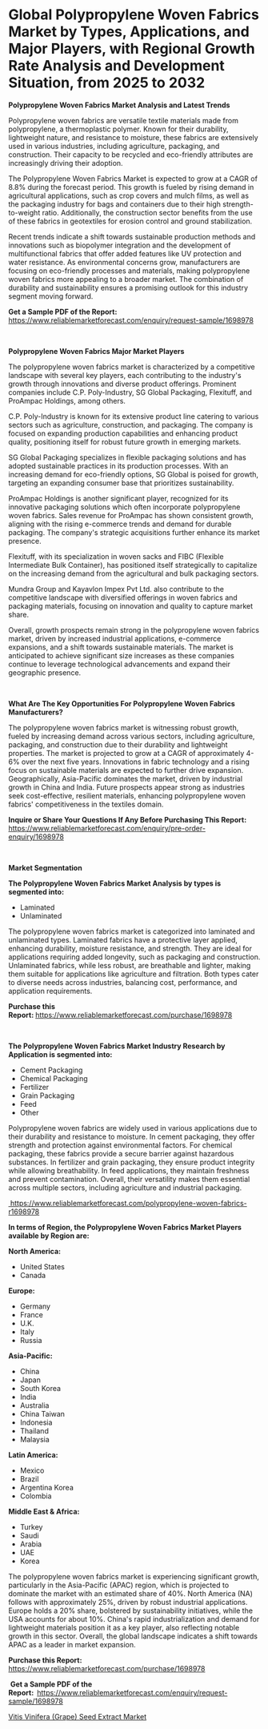 <p><h1>Global Polypropylene Woven Fabrics Market by Types, Applications, and Major Players, with Regional Growth Rate Analysis and Development Situation, from 2025 to 2032</h1></p><p><strong>Polypropylene Woven Fabrics Market Analysis and Latest Trends</strong></p>
<p><p>Polypropylene woven fabrics are versatile textile materials made from polypropylene, a thermoplastic polymer. Known for their durability, lightweight nature, and resistance to moisture, these fabrics are extensively used in various industries, including agriculture, packaging, and construction. Their capacity to be recycled and eco-friendly attributes are increasingly driving their adoption.</p><p>The Polypropylene Woven Fabrics Market is expected to grow at a CAGR of 8.8% during the forecast period. This growth is fueled by rising demand in agricultural applications, such as crop covers and mulch films, as well as the packaging industry for bags and containers due to their high strength-to-weight ratio. Additionally, the construction sector benefits from the use of these fabrics in geotextiles for erosion control and ground stabilization.</p><p>Recent trends indicate a shift towards sustainable production methods and innovations such as biopolymer integration and the development of multifunctional fabrics that offer added features like UV protection and water resistance. As environmental concerns grow, manufacturers are focusing on eco-friendly processes and materials, making polypropylene woven fabrics more appealing to a broader market. The combination of durability and sustainability ensures a promising outlook for this industry segment moving forward.</p></p>
<p><strong>Get a Sample PDF of the Report:&nbsp;</strong> <a href="https://www.reliablemarketforecast.com/enquiry/request-sample/1698978?utm_campaign=1890&utm_medium=2&utm_source=Github&utm_content=ia&utm_term=09012025&utm_id=polypropylene-woven-fabrics">https://www.reliablemarketforecast.com/enquiry/request-sample/1698978</a></p>
<p>&nbsp;</p>
<p><strong>Polypropylene Woven Fabrics Major Market Players</strong></p>
<p><p>The polypropylene woven fabrics market is characterized by a competitive landscape with several key players, each contributing to the industry's growth through innovations and diverse product offerings. Prominent companies include C.P. Poly-Industry, SG Global Packaging, Flexituff, and ProAmpac Holdings, among others.</p><p>C.P. Poly-Industry is known for its extensive product line catering to various sectors such as agriculture, construction, and packaging. The company is focused on expanding production capabilities and enhancing product quality, positioning itself for robust future growth in emerging markets.</p><p>SG Global Packaging specializes in flexible packaging solutions and has adopted sustainable practices in its production processes. With an increasing demand for eco-friendly options, SG Global is poised for growth, targeting an expanding consumer base that prioritizes sustainability.</p><p>ProAmpac Holdings is another significant player, recognized for its innovative packaging solutions which often incorporate polypropylene woven fabrics. Sales revenue for ProAmpac has shown consistent growth, aligning with the rising e-commerce trends and demand for durable packaging. The company's strategic acquisitions further enhance its market presence.</p><p>Flexituff, with its specialization in woven sacks and FIBC (Flexible Intermediate Bulk Container), has positioned itself strategically to capitalize on the increasing demand from the agricultural and bulk packaging sectors.</p><p>Mundra Group and Kayavlon Impex Pvt Ltd. also contribute to the competitive landscape with diversified offerings in woven fabrics and packaging materials, focusing on innovation and quality to capture market share.</p><p>Overall, growth prospects remain strong in the polypropylene woven fabrics market, driven by increased industrial applications, e-commerce expansions, and a shift towards sustainable materials. The market is anticipated to achieve significant size increases as these companies continue to leverage technological advancements and expand their geographic presence.</p></p>
<p>&nbsp;</p>
<p><strong>What Are The Key Opportunities For Polypropylene Woven Fabrics Manufacturers?</strong></p>
<p><p>The polypropylene woven fabrics market is witnessing robust growth, fueled by increasing demand across various sectors, including agriculture, packaging, and construction due to their durability and lightweight properties. The market is projected to grow at a CAGR of approximately 4-6% over the next five years. Innovations in fabric technology and a rising focus on sustainable materials are expected to further drive expansion. Geographically, Asia-Pacific dominates the market, driven by industrial growth in China and India. Future prospects appear strong as industries seek cost-effective, resilient materials, enhancing polypropylene woven fabrics' competitiveness in the textiles domain.</p></p>
<p><strong>Inquire or Share Your Questions If Any Before Purchasing This Report:</strong> <a href="https://www.reliablemarketforecast.com/enquiry/pre-order-enquiry/1698978?utm_campaign=1890&utm_medium=2&utm_source=Github&utm_content=ia&utm_term=09012025&utm_id=polypropylene-woven-fabrics">https://www.reliablemarketforecast.com/enquiry/pre-order-enquiry/1698978</a></p>
<p>&nbsp;</p>
<p><strong>Market Segmentation</strong></p>
<p><strong>The Polypropylene Woven Fabrics Market Analysis by types is segmented into:</strong></p>
<p><ul><li>Laminated</li><li>Unlaminated</li></ul></p>
<p><p>The polypropylene woven fabrics market is categorized into laminated and unlaminated types. Laminated fabrics have a protective layer applied, enhancing durability, moisture resistance, and strength. They are ideal for applications requiring added longevity, such as packaging and construction. Unlaminated fabrics, while less robust, are breathable and lighter, making them suitable for applications like agriculture and filtration. Both types cater to diverse needs across industries, balancing cost, performance, and application requirements.</p></p>
<p><strong>Purchase this Report:&nbsp;</strong><a href="https://www.reliablemarketforecast.com/purchase/1698978?utm_campaign=1890&utm_medium=2&utm_source=Github&utm_content=ia&utm_term=09012025&utm_id=polypropylene-woven-fabrics">https://www.reliablemarketforecast.com/purchase/1698978</a></p>
<p>&nbsp;</p>
<p><strong>The Polypropylene Woven Fabrics Market Industry Research by Application is segmented into:</strong></p>
<p><ul><li>Cement Packaging</li><li>Chemical Packaging</li><li>Fertilizer</li><li>Grain Packaging</li><li>Feed</li><li>Other</li></ul></p>
<p><p>Polypropylene woven fabrics are widely used in various applications due to their durability and resistance to moisture. In cement packaging, they offer strength and protection against environmental factors. For chemical packaging, these fabrics provide a secure barrier against hazardous substances. In fertilizer and grain packaging, they ensure product integrity while allowing breathability. In feed applications, they maintain freshness and prevent contamination. Overall, their versatility makes them essential across multiple sectors, including agriculture and industrial packaging.</p></p>
<p><a href="https://www.reliablemarketforecast.com/polypropylene-woven-fabrics-r1698978?utm_campaign=1890&utm_medium=2&utm_source=Github&utm_content=ia&utm_term=09012025&utm_id=polypropylene-woven-fabrics">&nbsp;https://www.reliablemarketforecast.com/polypropylene-woven-fabrics-r1698978</a></p>
<p><strong>In terms of Region, the Polypropylene Woven Fabrics Market Players available by Region are:</strong></p>
<p>
    <p> <strong> North America: </strong>
        <ul>
            <li>United States</li>
            <li>Canada</li>
        </ul>
        </p> 
    <p> <strong> Europe: </strong>
        <ul>
            <li>Germany</li>
            <li>France</li>
            <li>U.K.</li>
            <li>Italy</li>
            <li>Russia</li>
        </ul>
        </p> 
    <p> <strong> Asia-Pacific: </strong>
        <ul>
            <li>China</li>
            <li>Japan</li>
            <li>South Korea</li>
            <li>India</li>
            <li>Australia</li>
            <li>China Taiwan</li>
            <li>Indonesia</li>
            <li>Thailand</li>
            <li>Malaysia</li>
        </ul>
        </p> 
    <p> <strong> Latin America: </strong>
        <ul>
            <li>Mexico</li>
            <li>Brazil</li>
            <li>Argentina Korea</li>
            <li>Colombia</li>
        </ul>
        </p> 
    <p> <strong> Middle East & Africa: </strong>
        <ul>
            <li>Turkey</li>
            <li>Saudi</li>
            <li>Arabia</li>
            <li>UAE</li>
            <li>Korea</li>
        </ul>
    </p>
    </p>
<p><p>The polypropylene woven fabrics market is experiencing significant growth, particularly in the Asia-Pacific (APAC) region, which is projected to dominate the market with an estimated share of 40%. North America (NA) follows with approximately 25%, driven by robust industrial applications. Europe holds a 20% share, bolstered by sustainability initiatives, while the USA accounts for about 10%. China's rapid industrialization and demand for lightweight materials position it as a key player, also reflecting notable growth in this sector. Overall, the global landscape indicates a shift towards APAC as a leader in market expansion.</p></p>
<p><strong>Purchase this Report: </strong><a href="https://www.reliablemarketforecast.com/purchase/1698978?utm_campaign=1890&utm_medium=2&utm_source=Github&utm_content=ia&utm_term=09012025&utm_id=polypropylene-woven-fabrics">https://www.reliablemarketforecast.com/purchase/1698978</a></p>
<p>&nbsp;<strong>Get a Sample PDF of the Report:&nbsp;&nbsp;</strong><a href="https://www.reliablemarketforecast.com/enquiry/request-sample/1698978?utm_campaign=1890&utm_medium=2&utm_source=Github&utm_content=ia&utm_term=09012025&utm_id=polypropylene-woven-fabrics">https://www.reliablemarketforecast.com/enquiry/request-sample/1698978</a></p>
<p><strong></strong></p>
<p><p><a href="https://github.com/lylyparadise/Market-Research-Report-List-5/blob/main/vitis-vinifera-grape-seed-extract-market.md?utm_campaign=1890&utm_medium=2&utm_source=Github&utm_content=ia&utm_term=09012025&utm_id=polypropylene-woven-fabrics">Vitis Vinifera (Grape) Seed Extract Market</a></p></p>
